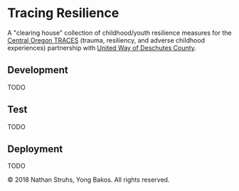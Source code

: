 # Tracing Resilience

A "clearing house" collection of childhood/youth resilience measures for the
[Central Oregon TRACES](http://tracesco.org/)
(trauma, resiliency, and adverse childhood experiences) partnership with
[United Way of Deschutes County](http://www.deschutesunitedway.org).

## Development

TODO

## Test

TODO

## Deployment

TODO


&copy; 2018 Nathan Struhs, Yong Bakos. All rights reserved.
